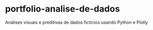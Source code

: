 # portfolio-analise-de-dados
Análises visuais e preditivas de dados fictícios usando Python e Plotly
